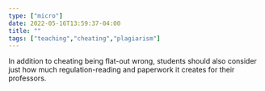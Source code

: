 ```yaml
---
type: ["micro"]
date: 2022-05-16T13:59:37-04:00
title: ""
tags: ["teaching","cheating","plagiarism"]
---
```

In addition to cheating being flat-out wrong, students should also consider just how much regulation-reading and paperwork it creates for their professors.
